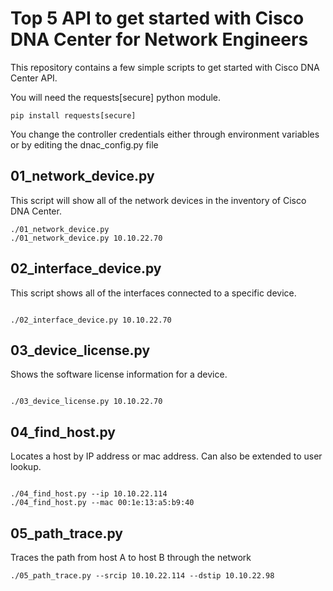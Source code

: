 # Top 5 API to get started with Cisco DNA Center for Network Engineers

This repository contains a few simple scripts to get started with Cisco DNA Center API.

You will need the requests[secure] python module.

```buildoutcfg
pip install requests[secure]
```

You change the controller credentials either through environment variables or by editing the dnac_config.py file
## 01_network_device.py
This script will show all of the network devices in the inventory of Cisco DNA Center.
```buildoutcfg
./01_network_device.py
./01_network_device.py 10.10.22.70

```
## 02_interface_device.py
This script shows all of the interfaces connected to a specific device.
```buildoutcfg

./02_interface_device.py 10.10.22.70

```
## 03_device_license.py
Shows the software license information for a device.
```buildoutcfg

./03_device_license.py 10.10.22.70

```
## 04_find_host.py
Locates a host by IP address or mac address. Can also be extended to user lookup.
```buildoutcfg

./04_find_host.py --ip 10.10.22.114
./04_find_host.py --mac 00:1e:13:a5:b9:40
```
## 05_path_trace.py
Traces the path from host A to host B through the network
```buildoutcfg
./05_path_trace.py --srcip 10.10.22.114 --dstip 10.10.22.98
```
